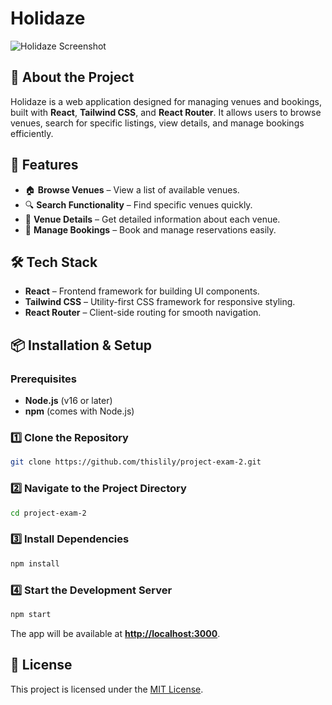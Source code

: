 # Holidaze

![Holidaze Screenshot](public/assets/holidaze.jpg)

## 🚀 About the Project
Holidaze is a web application designed for managing venues and bookings, built with **React**, **Tailwind CSS**, and **React Router**. It allows users to browse venues, search for specific listings, view details, and manage bookings efficiently.

## 🎨 Features
- 🏠 **Browse Venues** – View a list of available venues.
- 🔍 **Search Functionality** – Find specific venues quickly.
- 📝 **Venue Details** – Get detailed information about each venue.
- 📅 **Manage Bookings** – Book and manage reservations easily.

## 🛠️ Tech Stack
- **React** – Frontend framework for building UI components.
- **Tailwind CSS** – Utility-first CSS framework for responsive styling.
- **React Router** – Client-side routing for smooth navigation.

## 📦 Installation & Setup
### Prerequisites
- **Node.js** (v16 or later)
- **npm** (comes with Node.js)

### 1️⃣ Clone the Repository
```bash
git clone https://github.com/thislily/project-exam-2.git
```

### 2️⃣ Navigate to the Project Directory
```bash
cd project-exam-2
```

### 3️⃣ Install Dependencies
```bash
npm install
```

### 4️⃣ Start the Development Server
```bash
npm start
```

The app will be available at **[http://localhost:3000](http://localhost:3000)**.

## 📜 License
This project is licensed under the [MIT License](https://opensource.org/licenses/MIT).

